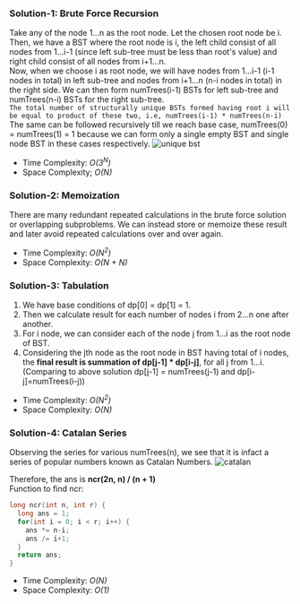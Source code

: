 ### Solution-1: Brute Force Recursion
Take any of the node 1...n as the root node. Let the chosen root node be i. Then, we have a BST where the root node is i, the left child consist of all nodes from 1...i-1 (since left sub-tree must be less than root's value) and right child consist of all nodes from i+1...n. <br>
Now, when we choose i as root node, we will have nodes from 1...i-1 (i-1 nodes in total) in left sub-tree and nodes from i+1...n (n-i nodes in total) in the right side. We can then form numTrees(i-1) BSTs for left sub-tree and numTrees(n-i) BSTs for the right sub-tree. <br>
`The total number of structurally unique BSTs formed having root i will be equal to product of these two, i.e, numTrees(i-1) * numTrees(n-i)` <br> 
The same can be followed recursively till we reach base case, numTrees(0) = numTrees(1) = 1 because we can form only a single empty BST and single node BST in these cases respectively.
![unique bst](https://user-images.githubusercontent.com/77191007/157039735-b5af45ac-5cc1-44cf-bae9-ee0cd81e6ce2.png)
* Time Complexity: *O(3<sup>N</sup>)*
* Space Complexity; *O(N)*

### Solution-2: Memoization
There are many redundant repeated calculations in the brute force solution or overlapping subproblems. We can instead store or memoize these result and later avoid repeated calculations over and over again.
* Time Complexity: *O(N<sup>2</sup>)*
* Space Complexity: *O(N + N)*

### Solution-3: Tabulation
1. We have base conditions of dp[0] = dp[1] = 1.
2. Then we calculate result for each number of nodes i from 2...n one after another.
3. For i node, we can consider each of the node j from 1...i as the root node of BST.
4. Considering the jth node as the root node in BST having total of i nodes, the **final result is summation of dp[j-1] * dp[i-j]**, for all j from 1...i. (Comparing to above solution dp[j-1] = numTrees(j-1) and dp[i-j]=numTrees(i-j))
* Time Complexity: *O(N<sup>2</sup>)*
* Space Complexity: *O(N)*

### Solution-4: Catalan Series
Observing the series for various numTrees(n), we see that it is infact a series of popular numbers known as Catalan Numbers.
![catalan](https://user-images.githubusercontent.com/77191007/157040518-0ccf4551-13b9-4b4f-961f-e1e6dd4587ce.png)

Therefore, the ans is **ncr(2n, n) / (n + 1)** <br>
Function to find ncr:
```cpp
long ncr(int n, int r) {
  long ans = 1;
  for(int i = 0; i < r; i++) {
    ans *= n-i;
    ans /= i+1;
  }
  return ans;   
}
```
* Time Complexity: *O(N)*
* Space Complexity: *O(1)*
